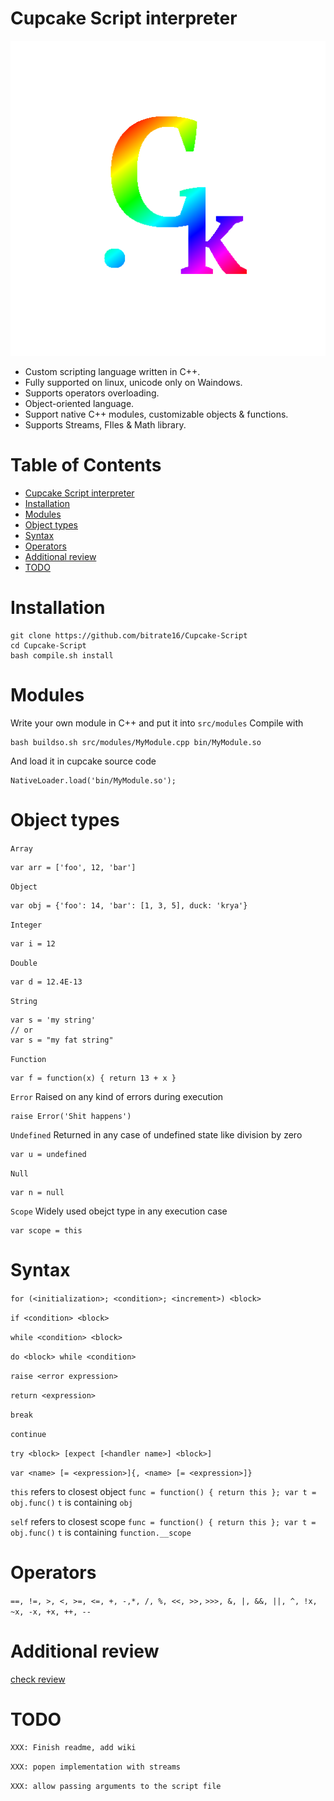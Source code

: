 Cupcake Script interpreter
==========================

![](https://github.com/bitrate16/Cupcake-Script/blob/master/icon.png)

- Custom scripting language written in C++.
- Fully supported on linux, unicode only on Waindows.
- Supports operators overloading.
- Object-oriented language.
- Support native C++ modules, customizable objects & functions.
- Supports Streams, FIles & Math library.

Table of Contents
=================

* [Cupcake Script interpreter](#cupcake-script-interpreter)
* [Installation](#installation)
* [Modules](#modules)
* [Object types](#object-types)
* [Syntax](#syntax)
* [Operators](#operators)
* [Additional review](#additional-review)
* [TODO](#todo)

Installation
============

```
git clone https://github.com/bitrate16/Cupcake-Script
cd Cupcake-Script
bash compile.sh install
```

Modules
=======

Write your own module in C++ and put it into `src/modules`
Compile with
```
bash buildso.sh src/modules/MyModule.cpp bin/MyModule.so
```
And load it in cupcake source code
```
NativeLoader.load('bin/MyModule.so');
```

Object types
============

`Array`
```
var arr = ['foo', 12, 'bar']
```
`Object`
```
var obj = {'foo': 14, 'bar': [1, 3, 5], duck: 'krya'}
```
`Integer`
```
var i = 12
```
`Double`
```
var d = 12.4E-13
```
`String`
```
var s = 'my string'
// or
var s = "my fat string"
```
`Function`
```
var f = function(x) { return 13 + x }
```
`Error`
Raised on any kind of errors during execution
```
raise Error('Shit happens')
```
`Undefined`
Returned in any case of undefined state like division by zero
```
var u = undefined
```
`Null`
```
var n = null
```
`Scope`
Widely used obejct type in any execution case
```
var scope = this
```

Syntax
======

`for (<initialization>; <condition>; <increment>) <block>`

`if <condition> <block>`

`while <condition> <block>`

`do <block> while <condition>`

`raise <error expression>`

`return <expression>`

`break`

`continue`

`try <block> [expect [<handler name>] <block>]`

`var <name> [= <expression>]{, <name> [= <expression>]}`

`this` refers to closest object 
`func = function() { return this }; var t = obj.func()`
`t` is containing `obj`

`self` refers to closest scope 
`func = function() { return this }; var t = obj.func()`
`t` is containing `function.__scope`

Operators
=========

`==, !=, >, <, >=, <=, +, -,*, /, %, <<, >>,`
`>>>, &, |, &&, ||, ^, !x, ~x, -x, +x, ++, --`

Additional review
=================

[check review](https://youtu.be/dQw4w9WgXcQ "check review")

TODO
====

`XXX: Finish readme, add wiki`

`XXX: popen implementation with streams`

`XXX: allow passing arguments to the script file`
